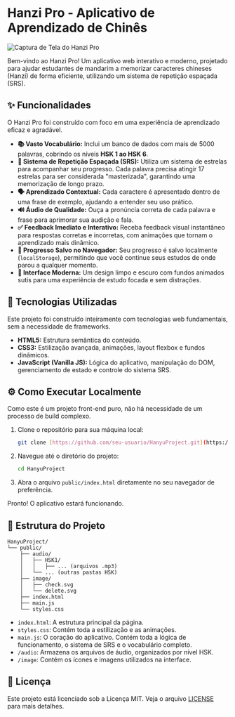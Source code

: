 # Hanzi Pro - Aplicativo de Aprendizado de Chinês

![Captura de Tela do Hanzi Pro](image_6c0dbc.jpg)

Bem-vindo ao Hanzi Pro! Um aplicativo web interativo e moderno, projetado para ajudar estudantes de mandarim a memorizar caracteres chineses (Hanzi) de forma eficiente, utilizando um sistema de repetição espaçada (SRS).

## ✨ Funcionalidades

O Hanzi Pro foi construído com foco em uma experiência de aprendizado eficaz e agradável.

* **📚 Vasto Vocabulário:** Inclui um banco de dados com mais de 5000 palavras, cobrindo os níveis **HSK 1 ao HSK 6**.
* **🧠 Sistema de Repetição Espaçada (SRS):** Utiliza um sistema de estrelas para acompanhar seu progresso. Cada palavra precisa atingir 17 estrelas para ser considerada "masterizada", garantindo uma memorização de longo prazo.
* **🗣️ Aprendizado Contextual:** Cada caractere é apresentado dentro de uma frase de exemplo, ajudando a entender seu uso prático.
* **🔊 Áudio de Qualidade:** Ouça a pronúncia correta de cada palavra e frase para aprimorar sua audição e fala.
* **✅ Feedback Imediato e Interativo:** Receba feedback visual instantâneo para respostas corretas e incorretas, com animações que tornam o aprendizado mais dinâmico.
* **💾 Progresso Salvo no Navegador:** Seu progresso é salvo localmente (`localStorage`), permitindo que você continue seus estudos de onde parou a qualquer momento.
* **🎨 Interface Moderna:** Um design limpo e escuro com fundos animados sutis para uma experiência de estudo focada e sem distrações.

## 🚀 Tecnologias Utilizadas

Este projeto foi construído inteiramente com tecnologias web fundamentais, sem a necessidade de frameworks.

* **HTML5:** Estrutura semântica do conteúdo.
* **CSS3:** Estilização avançada, animações, layout flexbox e fundos dinâmicos.
* **JavaScript (Vanilla JS):** Lógica do aplicativo, manipulação do DOM, gerenciamento de estado e controle do sistema SRS.

## ⚙️ Como Executar Localmente

Como este é um projeto front-end puro, não há necessidade de um processo de build complexo.

1.  Clone o repositório para sua máquina local:
    ```bash
    git clone [https://github.com/seu-usuario/HanyuProject.git](https://github.com/seu-usuario/HanyuProject.git)
    ```
2.  Navegue até o diretório do projeto:
    ```bash
    cd HanyuProject
    ```
3.  Abra o arquivo `public/index.html` diretamente no seu navegador de preferência.

Pronto! O aplicativo estará funcionando.

## 📁 Estrutura do Projeto

```
HanyuProject/
└── public/
    ├── audio/
    │   ├── HSK1/
    │   │   ├── ... (arquivos .mp3)
    │   └── ... (outras pastas HSK)
    ├── image/
    │   ├── check.svg
    │   └── delete.svg
    ├── index.html
    ├── main.js
    └── styles.css
```
* `index.html`: A estrutura principal da página.
* `styles.css`: Contém toda a estilização e as animações.
* `main.js`: O coração do aplicativo. Contém toda a lógica de funcionamento, o sistema de SRS e o vocabulário completo.
* `/audio`: Armazena os arquivos de áudio, organizados por nível HSK.
* `/image`: Contém os ícones e imagens utilizados na interface.

## 📄 Licença

Este projeto está licenciado sob a Licença MIT. Veja o arquivo [LICENSE](LICENSE) para mais detalhes.
